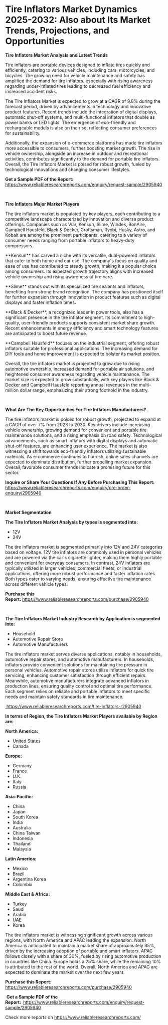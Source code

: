 <p><h1>Tire Inflators Market Dynamics 2025-2032: Also about Its Market Trends, Projections, and Opportunities</h1></p><p><strong>Tire Inflators Market Analysis and Latest Trends</strong></p>
<p><p>Tire inflators are portable devices designed to inflate tires quickly and efficiently, catering to various vehicles, including cars, motorcycles, and bicycles. The growing need for vehicle maintenance and safety has amplified the demand for tire inflators, especially with rising awareness regarding under-inflated tires leading to decreased fuel efficiency and increased accident risks.</p><p>The Tire Inflators Market is expected to grow at a CAGR of 9.8% during the forecast period, driven by advancements in technology and innovative product features. Recent trends include the integration of digital displays, automatic shut-off systems, and multi-functional inflators that double as power banks or LED lights. The emergence of eco-friendly and rechargeable models is also on the rise, reflecting consumer preferences for sustainability.</p><p>Additionally, the expansion of e-commerce platforms has made tire inflators more accessible to consumers, further boosting market growth. The rise in vehicle ownership, alongside an increase in outdoor and recreational activities, contributes significantly to the demand for portable tire inflators. Overall, the Tire Inflators Market is poised for robust growth, fueled by technological innovations and changing consumer lifestyles.</p></p>
<p><strong>Get a Sample PDF of the Report:&nbsp;</strong> <a href="https://www.reliableresearchreports.com/enquiry/request-sample/2905940?utm_campaign=3292&utm_medium=2&utm_source=Github&utm_content=ia&utm_term=12032025&utm_id=tire-inflators">https://www.reliableresearchreports.com/enquiry/request-sample/2905940</a></p>
<p>&nbsp;</p>
<p><strong>Tire Inflators Major Market Players</strong></p>
<p><p>The tire inflators market is populated by key players, each contributing to a competitive landscape characterized by innovation and diverse product offerings. Companies such as Viar, Kensun, Slime, Windek, BonAire, Campbell Hausfeld, Black & Decker, Craftsman, Ryobi, Husky, Astro, and Kobalt are among the prominent participants, catering to a variety of consumer needs ranging from portable inflators to heavy-duty compressors.</p><p>**Kensun** has carved a niche with its versatile, dual-powered inflators that cater to both home and car use. The company's focus on quality and ease of use has contributed to steady growth, making it a popular choice among consumers. Its expected growth trajectory aligns with increased vehicle ownership and rising awareness of tire care.</p><p>**Slime** stands out with its specialized tire sealants and inflators, benefiting from strong brand recognition. The company has positioned itself for further expansion through innovation in product features such as digital displays and faster inflation times. </p><p>**Black & Decker**, a recognized leader in power tools, also has a significant presence in the tire inflator segment. Its commitment to high-quality, user-friendly products supports consistent market share growth. Recent enhancements in energy efficiency and smart technology features are anticipated to boost future revenue.</p><p>**Campbell Hausfeld** focuses on the industrial segment, offering robust inflators suitable for professional applications. The increasing demand for DIY tools and home improvement is expected to bolster its market position.</p><p>Overall, the tire inflators market is projected to grow due to rising automotive ownership, increased demand for portable air solutions, and heightened consumer awareness regarding vehicle maintenance. The market size is expected to grow substantially, with key players like Black & Decker and Campbell Hausfeld reporting annual revenues in the multi-million dollar range, emphasizing their strong foothold in the industry.</p></p>
<p>&nbsp;</p>
<p><strong>What Are The Key Opportunities For Tire Inflators Manufacturers?</strong></p>
<p><p>The tire inflators market is poised for robust growth, projected to expand at a CAGR of over 7% from 2023 to 2030. Key drivers include increasing vehicle ownership, growing demand for convenient and portable tire maintenance solutions, and a rising emphasis on road safety. Technological advancements, such as smart inflators with digital displays and automatic shut-off features, are enhancing user experience. The market is also witnessing a shift towards eco-friendly inflators utilizing sustainable materials. As e-commerce continues to flourish, online sales channels are expected to dominate distribution, further propelling market expansion. Overall, favorable consumer trends indicate a promising future for this sector.</p></p>
<p><strong>Inquire or Share Your Questions If Any Before Purchasing This Report:</strong> <a href="https://www.reliableresearchreports.com/enquiry/pre-order-enquiry/2905940?utm_campaign=3292&utm_medium=2&utm_source=Github&utm_content=ia&utm_term=12032025&utm_id=tire-inflators">https://www.reliableresearchreports.com/enquiry/pre-order-enquiry/2905940</a></p>
<p>&nbsp;</p>
<p><strong>Market Segmentation</strong></p>
<p><strong>The Tire Inflators Market Analysis by types is segmented into:</strong></p>
<p><ul><li>12V</li><li>24V</li></ul></p>
<p><p>The tire inflators market is segmented primarily into 12V and 24V categories based on voltage. 12V tire inflators are commonly used in personal vehicles and are powered via the car's cigarette lighter, making them highly portable and convenient for everyday consumers. In contrast, 24V inflators are typically utilized in larger vehicles, commercial fleets, or industrial applications, offering more robust performance and faster inflation rates. Both types cater to varying needs, ensuring effective tire maintenance across different vehicle types.</p></p>
<p><strong>Purchase this Report:&nbsp;</strong><a href="https://www.reliableresearchreports.com/purchase/2905940?utm_campaign=3292&utm_medium=2&utm_source=Github&utm_content=ia&utm_term=12032025&utm_id=tire-inflators">https://www.reliableresearchreports.com/purchase/2905940</a></p>
<p>&nbsp;</p>
<p><strong>The Tire Inflators Market Industry Research by Application is segmented into:</strong></p>
<p><ul><li>Household</li><li>Automotive Repair Store</li><li>Automotive Manufacturers</li></ul></p>
<p><p>The tire inflators market serves diverse applications, notably in households, automotive repair stores, and automotive manufacturers. In households, inflators provide convenient solutions for maintaining tire pressure in personal vehicles. Automotive repair stores utilize inflators for quick tire servicing, enhancing customer satisfaction through efficient repairs. Meanwhile, automotive manufacturers integrate advanced inflators in production lines, ensuring quality control and optimal tire performance. Each segment relies on reliable and portable inflators to meet specific needs and maintain safety standards in tire maintenance.</p></p>
<p><a href="https://www.reliableresearchreports.com/tire-inflators-r2905940?utm_campaign=3292&utm_medium=2&utm_source=Github&utm_content=ia&utm_term=12032025&utm_id=tire-inflators">&nbsp;https://www.reliableresearchreports.com/tire-inflators-r2905940</a></p>
<p><strong>In terms of Region, the Tire Inflators Market Players available by Region are:</strong></p>
<p>
    <p> <strong> North America: </strong>
        <ul>
            <li>United States</li>
            <li>Canada</li>
        </ul>
        </p> 
    <p> <strong> Europe: </strong>
        <ul>
            <li>Germany</li>
            <li>France</li>
            <li>U.K.</li>
            <li>Italy</li>
            <li>Russia</li>
        </ul>
        </p> 
    <p> <strong> Asia-Pacific: </strong>
        <ul>
            <li>China</li>
            <li>Japan</li>
            <li>South Korea</li>
            <li>India</li>
            <li>Australia</li>
            <li>China Taiwan</li>
            <li>Indonesia</li>
            <li>Thailand</li>
            <li>Malaysia</li>
        </ul>
        </p> 
    <p> <strong> Latin America: </strong>
        <ul>
            <li>Mexico</li>
            <li>Brazil</li>
            <li>Argentina Korea</li>
            <li>Colombia</li>
        </ul>
        </p> 
    <p> <strong> Middle East & Africa: </strong>
        <ul>
            <li>Turkey</li>
            <li>Saudi</li>
            <li>Arabia</li>
            <li>UAE</li>
            <li>Korea</li>
        </ul>
    </p>
    </p>
<p><p>The tire inflators market is witnessing significant growth across various regions, with North America and APAC leading the expansion. North America is anticipated to maintain a market share of approximately 35%, driven by the increasing adoption of portable and smart inflators. APAC follows closely with a share of 30%, fueled by rising automotive production in countries like China. Europe holds a 25% share, while the remaining 10% is attributed to the rest of the world. Overall, North America and APAC are expected to dominate the market over the next few years.</p></p>
<p><strong>Purchase this Report: </strong><a href="https://www.reliableresearchreports.com/purchase/2905940?utm_campaign=3292&utm_medium=2&utm_source=Github&utm_content=ia&utm_term=12032025&utm_id=tire-inflators">https://www.reliableresearchreports.com/purchase/2905940</a></p>
<p>&nbsp;<strong>Get a Sample PDF of the Report:&nbsp;&nbsp;</strong><a href="https://www.reliableresearchreports.com/enquiry/request-sample/2905940?utm_campaign=3292&utm_medium=2&utm_source=Github&utm_content=ia&utm_term=12032025&utm_id=tire-inflators">https://www.reliableresearchreports.com/enquiry/request-sample/2905940</a></p>
<p><strong></strong></p>
<p>Check more reports on <a href="https://www.reliableresearchreports.com/?utm_campaign=3292&utm_medium=2&utm_source=Github&utm_content=ia&utm_term=12032025&utm_id=tire-inflators">https://www.reliableresearchreports.com/</a></p>